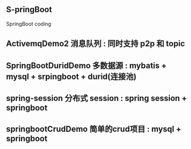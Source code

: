 ## S-pringBoot

SpringBoot coding

 
## ActivemqDemo2	        消息队列  : 同时支持 p2p 和 topic 
## SpringBootDuridDemo	  多数据源  : mybatis + mysql + srpingboot + durid(连接池)
## spring-session         分布式 session : spring session + springboot 
## springbootCrudDemo     简单的crud项目  :  mysql + springboot 
 
